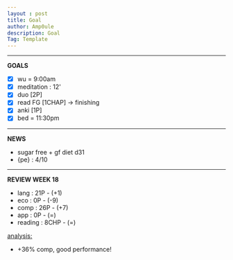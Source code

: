 ```yaml
---
layout : post
title: Goal
author: Amp0ule
description: Goal
Tag: Template
---
```


****
**GOALS**

- [x] wu = 9:00am
- [x] meditation : 12'
- [x] duo [2P]
- [x] read FG [1CHAP] -> finishing
- [x] anki [1P]
- [x] bed = 11:30pm

*****
**NEWS**

- sugar free + gf diet d31
- {pe} : 4/10


***
**REVIEW WEEK 18**

- lang : 21P - (+1)
- eco : 0P - (-9)
- comp : 26P - (+7)
- app : 0P - (=)
- reading : 8CHP - (=)

<u>analysis:</u> 
- +36% comp, good performance!



